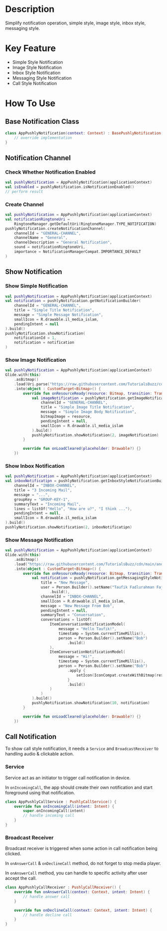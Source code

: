 # Description

Simplify notification operation, simple style, image style, inbox style, messaging style.

# Key Feature

- Simple Style Notification
- Image Style Notification
- Inbox Style Notification
- Messaging Style Notification
- Call Style Notification

# How To Use

## Base Notification Class

```kotlin
class AppPushlyNotification(context: Context) : BasePushlyNotification(context) {
    // override implementation
}
```

## Notification Channel

### Check Whether Notification Enabled

```kotlin
val pushlyNotification = AppPushlyNotification(applicationContext)
val isEnabled = pushlyNotification.isNotificationEnabled()
// perform result
```

### Create Channel

```kotlin
val pushlyNotification = AppPushlyNotification(applicationContext)
val notificationRingtoneUri =
    RingtoneManager.getDefaultUri(RingtoneManager.TYPE_NOTIFICATION)
pushlyNotification.createNotificationChannel(
    channelId = "GENERAL-CHANNEL",
    channelName = "General",
    channelDescription = "General Notification",
    sound = notificationRingtoneUri,
    importance = NotificationManagerCompat.IMPORTANCE_DEFAULT
)
```

## Show Notification

### Show Simple Notification

```kotlin
val pushlyNotification = AppPushlyNotification(applicationContext)
val notification = pushlyNotification.getNotificationBuilder(
    channelId = "GENERAL-CHANNEL",
    title = "Simple Title Notification",
    message = "Simple Message Notification",
    smallIcon = R.drawable.il_media_islam,
    pendingIntent = null
).build()
pushlyNotification.showNotification(
    notificationId = 1,
    notification = notification
)
```

### Show Image Notification

```kotlin
val pushlyNotification = AppPushlyNotification(applicationContext)
Glide.with(this)
    .asBitmap()
    .load(Uri.parse("https://raw.githubusercontent.com/TutorialsBuzz/cdn/main/android.jpg"))
    .into(object : CustomTarget<Bitmap>() { 
        override fun onResourceReady(resource: Bitmap, transition: Transition<in Bitmap>?) { 
            val imageNotification = pushlyNotification.getImageNotificationBuilder(
                channelId = "GENERAL-CHANNEL",
                title = "Simple Image Title Notification",
                message = "Simple Image Body Notification",
                bitmapImage = resource,
                pendingIntent = null,
                smallIcon = R.drawable.il_media_islam
            ).build()
            pushlyNotification.showNotification(2, imageNotification)
        }

        override fun onLoadCleared(placeholder: Drawable?) {} 
    })
```

### Show Inbox Notification

```kotlin
val pushlyNotification = AppPushlyNotification(applicationContext)
val inboxNotificatipn = pushlyNotification.getInboxStyleNotificationBuilder(
    channelId = "INBOX-CHANNEL",
    title = "3 Incoming Mail",
    message = "...",
    groupKey = "GROUP-KEY-1",
    summaryText = "Incoming Mail",
    lines = listOf("Hello", "How are u?", "I think ..."),
    pendingIntent = null,
    smallIcon = R.drawable.il_media_islam
).build()
pushlyNotification.showNotification(2, inboxNotificatipn)
```

### Show Message Notification

```kotlin
val pushlyNotification = AppPushlyNotification(applicationContext)
Glide.with(this)
    .asBitmap()
    .load("https://raw.githubusercontent.com/TutorialsBuzz/cdn/main/android.jpg")
    .into(object : CustomTarget<Bitmap>() {
        override fun onResourceReady(resource: Bitmap, transition: Transition<in Bitmap>?) {
            val notification = pushlyNotification.getMessagingStyleNotificationBuilder(
                title = "New Message",
                user = Person.Builder().setName("Taufik Fadlurahman Fajari")
                    .build(),
                channelId = "INBOX-CHANNEL",
                smallIcon = R.drawable.il_media_islam,
                message = "New Message From Bob",
                pendingIntent = null,
                summaryText = "Conversation",
                conversations = listOf(
                    ItemConversationNotificationModel(
                        message = "Hello Taufik!",
                        timestamp = System.currentTimeMillis(),
                        person = Person.Builder().setName("Bob")
                            .build()
                    ),
                    ItemConversationNotificationModel(
                        message = "Hi!",
                        timestamp = System.currentTimeMillis(),
                        person = Person.Builder().setName("Bob")
                            .apply {
                                setIcon(IconCompat.createWithBitmap(resource))
                            }
                            .build()
                    )
                )
            ).build()
            pushlyNotification.showNotification(10, notification)
        }

        override fun onLoadCleared(placeholder: Drawable?) {} 
    })
```

## Call Notification

To show call style notification, it needs a `Service` and `BroadcastReceiver` to handling audio & clickable action.

### Service

Service act as an initiator to trigger call notification in device.

In `onIncomingCall`, the app should create their own notification and start foreground using that notification.

```kotlin
class AppPushlyCallService : PushlyCallService() {
    override fun onIncomingCall(intent: Intent) {
        super.onIncomingCall(intent)
        // handle incoming call
    }
}
```

### Broadcast Receiver

Broadcast receiver is triggered when some action in call notification being clicked.

In `onAnswerCall` & `onDeclineCall` method, do not forget to stop media player.

In `onAnswerCall` method, you can handle to specific activity after user accept the call.

```kotlin
class AppPushlyCallReceiver : PushlyCallReceiver() {
    override fun onAnswerCall(context: Context, intent: Intent) {
        // handle answer call
    }

    override fun onDeclineCall(context: Context, intent: Intent) {
        // handle decline call
    }
}
```